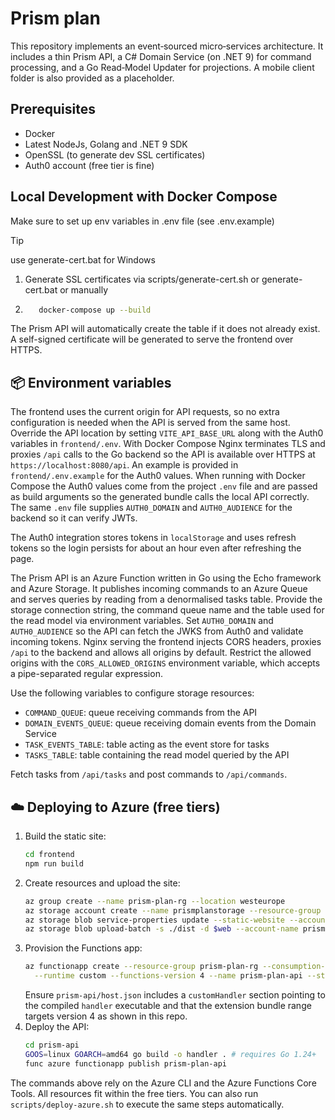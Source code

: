 # Prism plan

This repository implements an event‑sourced micro‑services architecture.
It includes a thin Prism API, a C# Domain Service (on .NET 9) for command
processing, and a Go Read‑Model Updater for projections. A mobile client folder
is also provided as a placeholder.

## Prerequisites
- Docker
- Latest NodeJs, Golang and .NET 9 SDK
- OpenSSL (to generate dev SSL certificates)
- Auth0 account (free tier is fine)

## Local Development with Docker Compose
Make sure to set up env variables in .env file (see .env.example)
> [!TIP]
> use generate-cert.bat for Windows

1. Generate SSL certificates via  scripts/generate-cert.sh or generate-cert.bat or manually
2. ```bash
      docker-compose up --build
   ```

The Prism API will automatically create the table if it does not already exist. A self-signed certificate will be generated to serve the frontend over HTTPS.

## 📦 Environment variables
The frontend uses the current origin for API requests, so no extra configuration is needed when the API is served from the same host. Override the API location by setting `VITE_API_BASE_URL` along with the Auth0 variables in `frontend/.env`. With Docker Compose Nginx terminates TLS and proxies `/api` calls to the Go backend so the API is available over HTTPS at `https://localhost:8080/api`.
An example is provided in `frontend/.env.example` for the Auth0 values.
When running with Docker Compose the Auth0 values come from the project `.env` file and are passed as build arguments so the generated bundle calls the local API correctly.
The same `.env` file supplies `AUTH0_DOMAIN` and `AUTH0_AUDIENCE` for the backend so it can verify JWTs.

The Auth0 integration stores tokens in `localStorage` and uses refresh tokens so
the login persists for about an hour even after refreshing the page.

The Prism API is an Azure Function written in Go using the Echo framework and Azure Storage. It publishes incoming commands to an Azure Queue and serves queries by reading from a denormalised tasks table. Provide the storage connection string, the command queue name and the table used for the read model via environment variables. Set `AUTH0_DOMAIN` and `AUTH0_AUDIENCE` so the API can fetch the JWKS from Auth0 and validate incoming tokens. Nginx serving the frontend injects CORS headers, proxies `/api` to the backend and allows all origins by default. Restrict the allowed origins with the `CORS_ALLOWED_ORIGINS` environment variable, which accepts a pipe-separated regular expression.

Use the following variables to configure storage resources:

- `COMMAND_QUEUE`: queue receiving commands from the API
- `DOMAIN_EVENTS_QUEUE`: queue receiving domain events from the Domain Service
- `TASK_EVENTS_TABLE`: table acting as the event store for tasks
- `TASKS_TABLE`: table containing the read model queried by the API

Fetch tasks from `/api/tasks` and post commands to `/api/commands`.

## ☁️ Deploying to Azure (free tiers)
1. Build the static site:
   ```bash
   cd frontend
   npm run build
   ```
2. Create resources and upload the site:
   ```bash
   az group create --name prism-plan-rg --location westeurope
   az storage account create --name prismplanstorage --resource-group prism-plan-rg --sku Standard_LRS
   az storage blob service-properties update --static-website --account-name prismplanstorage --index-document index.html
   az storage blob upload-batch -s ./dist -d $web --account-name prismplanstorage
   ```
3. Provision the Functions app:
   ```bash
   az functionapp create --resource-group prism-plan-rg --consumption-plan-location westeurope \
     --runtime custom --functions-version 4 --name prism-plan-api --storage-account prismplanstorage
   ```
   Ensure `prism-api/host.json` includes a `customHandler` section pointing to the compiled `handler` executable and that the extension bundle range targets version 4 as shown in this repo.
4. Deploy the API:
   ```bash
   cd prism-api
   GOOS=linux GOARCH=amd64 go build -o handler . # requires Go 1.24+
   func azure functionapp publish prism-plan-api
   ```

The commands above rely on the Azure CLI and the Azure Functions Core Tools. All resources fit within the free tiers.
You can also run `scripts/deploy-azure.sh` to execute the same steps automatically.
